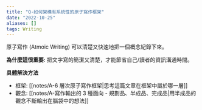 ```yaml
---
title: "Q-如何架構有系統性的原子寫作框架"
date: "2022-10-25"
aliases: []
tags: Writing
---
```


原子寫作 (Atmoic Writing) 可以清楚又快速地把一個概念紀錄下來。

**為什麼這很重要:** 把文字寫的簡潔又清楚，才能節省自己/讀者的資訊溝通時間。

**具體解決方法** 
- 框架: [[notes/A-6 層次原子寫作框架|思考這篇文章在框架中屬於哪一層]]
- 觀念: [[notes/A-寫作輸出的 3 種面向 - 規劃品、半成品、完成品|用半成品的觀念不斷輸出在腦袋中的想法]]
